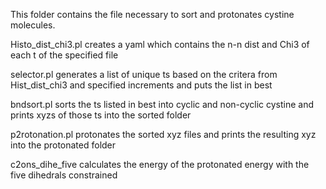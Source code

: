 This folder contains the file necessary to sort and protonates cystine molecules.


Histo_dist_chi3.pl creates a yaml which contains the n-n dist and Chi3 of each 
t of the specified file

selector.pl generates a list of unique ts based on the critera from Hist_dist_chi3 
and specified increments and puts the list in best

bndsort.pl sorts the ts listed in best into cyclic and non-cyclic cystine and prints 
xyzs of those ts into the sorted folder

p2rotonation.pl protonates the sorted xyz files and prints the resulting xyz
into the protonated folder

c2ons_dihe_five calculates the energy of the protonated energy with the five 
dihedrals constrained


